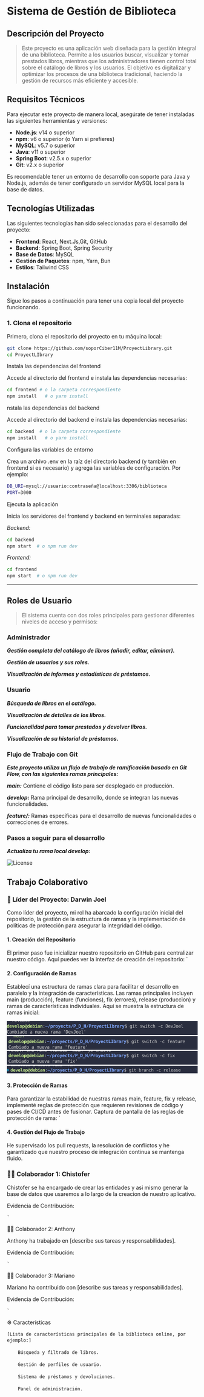 # Sistema de Gestión de Biblioteca

## Descripción del Proyecto

> Este proyecto es una aplicación web diseñada para la gestión integral de una biblioteca. Permite a los usuarios buscar, visualizar y tomar prestados libros, mientras que los administradores tienen control total sobre el catálogo de libros y los usuarios. El objetivo es digitalizar y optimizar los procesos de una biblioteca tradicional, haciendo la gestión de recursos más eficiente y accesible.

## Requisitos Técnicos

Para ejecutar este proyecto de manera local, asegúrate de tener instaladas las siguientes herramientas y versiones:

- **Node.js**: v14 o superior
- **npm**: v6 o superior (o Yarn si prefieres)
- **MySQL**: v5.7 o superior
- **Java**: v11 o superior
- **Spring Boot**: v2.5.x o superior
- **Git**: v2.x o superior

Es recomendable tener un entorno de desarrollo con soporte para Java y Node.js, además de tener configurado un servidor MySQL local para la base de datos.

## Tecnologías Utilizadas

Las siguientes tecnologías han sido seleccionadas para el desarrollo del proyecto:

- **Frontend**: React, Next.Js,Git, GitHub
- **Backend**: Spring Boot, Spring Security
- **Base de Datos**: MySQL
- **Gestión de Paquetes**: npm, Yarn, Bun
- **Estilos**: Tailwind CSS

## Instalación

Sigue los pasos a continuación para tener una copia local del proyecto funcionando.

### 1. Clona el repositorio

Primero, clona el repositorio del proyecto en tu máquina local:

```bash
git clone https://github.com/soporCiber11M/ProyectLibrary.git
cd ProyectLIbrary
```

Instala las dependencias del frontend

Accede al directorio del frontend e instala las dependencias necesarias:

```bash
cd frontend # o la carpeta correspondiente
npm install   # o yarn install
```

nstala las dependencias del backend

Accede al directorio del backend e instala las dependencias necesarias:

```bash
cd backend  # o la carpeta correspondiente
npm install   # o yarn install
```

Configura las variables de entorno

Crea un archivo .env en la raíz del directorio backend (y también en frontend si es necesario) y agrega las variables de configuración. Por ejemplo:

```bash
DB_URI=mysql://usuario:contraseña@localhost:3306/biblioteca
PORT=3000
```

Ejecuta la aplicación

Inicia los servidores del frontend y backend en terminales separadas:

_Backend:_

```bash
cd backend
npm start  # o npm run dev
```

_Frontend:_

```bash
cd frontend
npm start  # o npm run dev

```

---

## Roles de Usuario

> El sistema cuenta con dos roles principales para gestionar diferentes niveles de acceso y permisos:

### Administrador

**_Gestión completa del catálogo de libros (añadir, editar, eliminar)._**

**_Gestión de usuarios y sus roles._**

**_Visualización de informes y estadísticas de préstamos._**

### Usuario

**_Búsqueda de libros en el catálogo._**

**_Visualización de detalles de los libros._**

**_Funcionalidad para tomar prestados y devolver libros._**

**_Visualización de su historial de préstamos._**

### Flujo de Trabajo con Git

**_Este proyecto utiliza un flujo de trabajo de ramificación basado en Git Flow, con las siguientes ramas principales:_**

**_main:_** Contiene el código listo para ser desplegado en producción.

**_develop:_** Rama principal de desarrollo, donde se integran las nuevas funcionalidades.

**_feature/:_** Ramas específicas para el desarrollo de nuevas funcionalidades o correcciones de errores.

### Pasos a seguir para el desarrollo

**_Actualiza tu rama local develop:_**

![License](https://img.shields.io/badge/License-MIT-blue.svg)


## Trabajo Colaborativo

### 👑 Líder del Proyecto: Darwin Joel

Como líder del proyecto, mi rol ha abarcado la configuración inicial del repositorio, la gestión de la estructura de ramas y la implementación de políticas de protección para asegurar la integridad del código.

#### 1. Creación del Repositorio

El primer paso fue inicializar nuestro repositorio en GitHub para centralizar nuestro código.
Aquí puedes ver la interfaz de creación del repositorio:
`

#### 2. Configuración de Ramas

Establecí una estructura de ramas clara para facilitar el desarrollo en paralelo y la integración de características. Las ramas principales incluyen main (producción), feature (funciones), fix (errores), release (produccion) y ramas de características individuales.
Aquí se muestra la estructura de ramas inicial:

![Rama personal](./imgs/devjoel.png)
![Rama feature](./imgs/feature.png)
![Rama fix](./imgs/fix.png)
![Rama release](./imgs/release.png)


#### 3. Protección de Ramas

Para garantizar la estabilidad de nuestras ramas main, feature, fix y release, implementé reglas de protección que requieren revisiones de código y pases de CI/CD antes de fusionar.
Captura de pantalla de las reglas de protección de rama:
`

#### 4. Gestión del Flujo de Trabajo

He supervisado los pull requests, la resolución de conflictos y he garantizado que nuestro proceso de integración continua se mantenga fluido.

### 👨‍💻 Colaborador 1: Chistofer

Chistofer se ha encargado de crear las entidades y asi mismo generar la base de datos que usaremos a lo largo de la creacion de nuestro aplicativo.

Evidencia de Contribución:

    
    `

👩‍💻 Colaborador 2: Anthony

Anthony ha trabajado en [describe sus tareas y responsabilidades].

Evidencia de Contribución:

   
    `

🧑‍💻 Colaborador 3: Mariano

Mariano ha contribuido con [describe sus tareas y responsabilidades].

Evidencia de Contribución:

    
    `

⚙️ Características

    [Lista de características principales de la biblioteca online, por ejemplo:]

        Búsqueda y filtrado de libros.

        Gestión de perfiles de usuario.

        Sistema de préstamos y devoluciones.

        Panel de administración.


